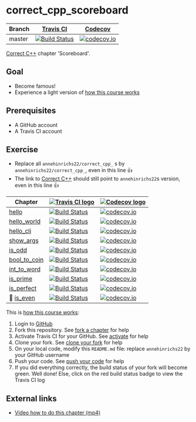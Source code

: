 # correct_cpp_scoreboard

Branch|[Travis CI](https://travis-ci.org)|[Codecov](https://www.codecov.io)
---|---|---
master|[![Build Status](https://travis-ci.org/annehinrichs22/correct_cpp_scoreboard.svg?branch=master)](https://travis-ci.org/annehinrichs22/correct_cpp_scoreboard)|[![codecov.io](https://codecov.io/github/annehinrichs22/correct_cpp_scoreboard/coverage.svg?branch=master)](https://codecov.io/github/annehinrichs22/correct_cpp_scoreboard/branch/master)

[Correct C++](https://github.com/richelbilderbeek/correct_cpp) chapter 'Scoreboard'.

## Goal

 * Become famous!
 * Experience a light version of [how this course works](https://github.com/annehinrichs22/correct_cpp/blob/master/doc/how_this_course_works.md)

## Prerequisites

 * A GitHub account
 * A Travis CI account

## Exercise

 * Replace all `annehinrichs22/correct_cpp_` s by `annehinrichs22/correct_cpp_`, even in this line :+1:
 * The link to [Correct C++](https://github.com/annehinrichs22/correct_cpp) should still point to `annehinrichs22`s version, even in this line :+1:

Chapter|[![Travis CI logo](TravisCI.png)](https://travis-ci.org)|[![Codecov logo](Codecov.png)](https://www.codecov.io)
---|---|---
[hello](https://github.com/annehinrichs22/correct_cpp_hello)|[![Build Status](https://travis-ci.org/annehinrichs22/correct_cpp_hello.svg?branch=master)](https://travis-ci.org/annehinrichs22/correct_cpp_hello) | [![codecov.io](https://codecov.io/github/annehinrichs22/correct_cpp_hello/coverage.svg?branch=master)](https://codecov.io/github/annehinrichs22/correct_cpp_hello?branch=master)
[hello_world](https://github.com/annehinrichs22/correct_cpp_hello_world)|[![Build Status](https://travis-ci.org/annehinrichs22/correct_cpp_hello_world.svg?branch=master)](https://travis-ci.org/annehinrichs22/correct_cpp_hello_world) | [![codecov.io](https://codecov.io/github/annehinrichs22/correct_cpp_hello_world/coverage.svg?branch=master)](https://codecov.io/github/annehinrichs22/correct_cpp_hello_world?branch=master)
[hello_cli](https://github.com/annehinrichs22/correct_cpp_hello_cli)|[![Build Status](https://travis-ci.org/annehinrichs22/correct_cpp_hello_cli.svg?branch=master)](https://travis-ci.org/annehinrichs22/correct_cpp_hello_cli) | [![codecov.io](https://codecov.io/github/annehinrichs22/correct_cpp_hello_cli/coverage.svg?branch=master)](https://codecov.io/github/annehinrichs22/correct_cpp_hello_cli?branch=master)
[show_args](https://github.com/annehinrichs22/correct_cpp_show_args)|[![Build Status](https://travis-ci.org/annehinrichs22/correct_cpp_show_args.svg?branch=master)](https://travis-ci.org/annehinrichs22/correct_cpp_show_args) | [![codecov.io](https://codecov.io/github/annehinrichs22/correct_cpp_show_args/coverage.svg?branch=master)](https://codecov.io/github/annehinrichs22/correct_cpp_show_args?branch=master)
[is_odd](https://github.com/annehinrichs22/correct_cpp_is_odd)|[![Build Status](https://travis-ci.org/annehinrichs22/correct_cpp_is_odd.svg?branch=master)](https://travis-ci.org/annehinrichs22/correct_cpp_is_odd) | [![codecov.io](https://codecov.io/github/annehinrichs22/correct_cpp_is_odd/coverage.svg?branch=master)](https://codecov.io/github/annehinrichs22/correct_cpp_is_odd?branch=master)
[bool_to_coin](https://github.com/annehinrichs22/correct_cpp_bool_to_coin)|[![Build Status](https://travis-ci.org/annehinrichs22/correct_cpp_bool_to_coin.svg?branch=master)](https://travis-ci.org/annehinrichs22/correct_cpp_bool_to_coin) | [![codecov.io](https://codecov.io/github/annehinrichs22/correct_cpp_bool_to_coin/coverage.svg?branch=master)](https://codecov.io/github/annehinrichs22/correct_cpp_bool_to_coin?branch=master)
[int_to_word](https://github.com/annehinrichs22/correct_cpp_int_to_word)|[![Build Status](https://travis-ci.org/annehinrichs22/correct_cpp_int_to_word.svg?branch=master)](https://travis-ci.org/annehinrichs22/correct_cpp_int_to_word) | [![codecov.io](https://codecov.io/github/annehinrichs22/correct_cpp_int_to_word/coverage.svg?branch=master)](https://codecov.io/github/annehinrichs22/correct_cpp_int_to_word?branch=master)
[is_prime](https://github.com/annehinrichs22/correct_cpp_is_prime)|[![Build Status](https://travis-ci.org/annehinrichs22/correct_cpp_is_prime.svg?branch=master)](https://travis-ci.org/annehinrichs22/correct_cpp_is_prime) | [![codecov.io](https://codecov.io/github/annehinrichs22/correct_cpp_is_prime/coverage.svg?branch=master)](https://codecov.io/github/annehinrichs22/correct_cpp_is_prime?branch=master)
[is_perfect](https://github.com/annehinrichs22/correct_cpp_is_perfect)|[![Build Status](https://travis-ci.org/annehinrichs22/correct_cpp_is_perfect.svg?branch=master)](https://travis-ci.org/annehinrichs22/correct_cpp_is_perfect) | [![codecov.io](https://codecov.io/github/annehinrichs22/correct_cpp_is_perfect/coverage.svg?branch=master)](https://codecov.io/github/annehinrichs22/correct_cpp_is_perfect?branch=master)
:construction: [is_even](https://github.com/annehinrichs22/correct_cpp_is_even)|[![Build Status](https://travis-ci.org/annehinrichs22/correct_cpp_is_even.svg?branch=master)](https://travis-ci.org/annehinrichs22/correct_cpp_is_even) | [![codecov.io](https://codecov.io/github/annehinrichs22/correct_cpp_is_even/coverage.svg?branch=master)](https://codecov.io/github/annehinrichs22/correct_cpp_is_even?branch=master)

This is [how this course works](https://github.com/annehinrichs22/correct_cpp/blob/master/doc/how_this_course_works.md):

  1. Login to [GitHub](https://github.com/)
  2. Fork this repository. See [fork a chapter](https://github.com/annehinrichs22/correct_cpp/blob/master/doc/fork_a_chapter.md) for help
  3. Activate Travis CI for your GitHub. See [activate](https://github.com/annehinrichs22/correct_cpp/blob/master/doc/activate.md) for help
  4. Clone your fork. See [clone your fork](https://github.com/annehinrichs22/correct_cpp/blob/master/doc/clone_your_fork.md) for help
  5. On your local code, modify this `README.md` file: replace `annehinrichs22` by your GitHub username
  6. Push your code. See [push your code](https://github.com/annehinrichs22/correct_cpp/blob/master/doc/push_your_code.md) for help
  7. If you did everything correctly, the build status of your fork will become green. Well done! Else, click on the red build status badge to view the Travis CI log

## External links

 * [Video how to do this chapter (mp4)](http://www.annehinrichs22.nl/correct_cpp_scoreboard.mp4)
